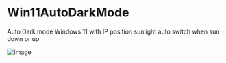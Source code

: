 # Win11AutoDarkMode
Auto Dark mode Windows 11 with IP position sunlight auto switch when sun down or up 

![image](https://github.com/user-attachments/assets/9a82d802-8cb7-409e-bda0-6705e89f7d06)
